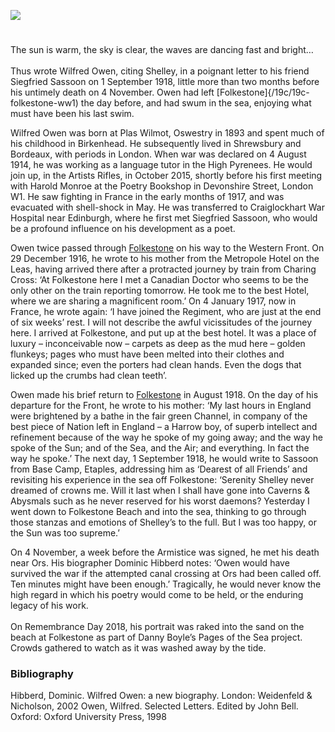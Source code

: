<a href="https://juncture-digital.org"><img src="https://juncture-digital.org/images/ve-button.png"></a>
<param ve-config title="Wilfred Owen" author="xxx" layout="vtl" banner="xxx" attribution="Manna Oast, Oast Court, Yalding, Kent by Oast House Archive" license="CC BY-SA 2.0">

<param ve-entity eid=“Q2051722” aliases=“Yalding”>

#

The sun is warm, the sky is clear, the waves are dancing fast and bright…
<br><br>
Thus wrote Wilfred Owen, citing Shelley, in a poignant letter to his friend Siegfried Sassoon on 1 September 1918, little more than two months before his untimely death on 4 November. Owen had left [Folkestone]{/19c/19c-folkestone-ww1) the day before, and had swum in the sea, enjoying what must have been his last swim.

Wilfred Owen was born at Plas Wilmot, Oswestry in 1893 and spent much of his childhood in Birkenhead. He subsequently lived in Shrewsbury and Bordeaux, with periods in London. When war was declared on 4 August 1914, he was working as a language tutor in the High Pyrenees. He would join up, in the Artists Rifles, in October 2015, shortly before his first meeting with Harold Monroe at the Poetry Bookshop in Devonshire Street, London W1. He saw fighting in France in the early months of 1917, and was evacuated with shell-shock in May. He was transferred to Craiglockhart War Hospital near Edinburgh, where he first met Siegfried Sassoon, who would be a profound influence on his development as a poet.
<param ve image url="https://upload.wikimedia.org/wikipedia/commons/e/ea/Wilfred_Owen.png" label="Portrait of Wilfred Owen, found in a collection of his poems from 1920" attribution="Unknown author, Public domain, via Wikimedia Commons">

Owen twice passed through [Folkestone](/19c/19c-folkestone-ww1) on his way to the Western Front. On 29 December 1916, he wrote to his mother from the Metropole Hotel on the Leas, having arrived there after a protracted journey by train from Charing Cross: ‘At Folkestone here I met a Canadian Doctor who seems to be the only other on the train reporting tomorrow. He took me to the best Hotel, where we are sharing a magnificent room.’ On 4 January 1917, now in France, he wrote again: ‘I have joined the Regiment, who are just at the end of six weeks’ rest. I will not describe the awful vicissitudes of the journey here. I arrived at Folkestone, and put up at the best hotel. It was a place of luxury – inconceivable now – carpets as deep as the mud here – golden flunkeys; pages who must have been melted into their clothes and expanded since; even the porters had clean hands. Even the dogs that licked up the crumbs had clean teeth’. 

Owen made his brief return to [Folkestone](/19c/19c-folkestone-ww1) in August 1918. On the day of his departure for the Front, he wrote to his mother: ‘My last hours in England were brightened by a bathe in the fair green Channel, in company of the best piece of Nation left in England – a Harrow boy, of superb intellect and refinement because of the way he spoke of my going away; and the way he spoke of the Sun; and of the Sea, and the Air; and everything. In fact the way he spoke.’ The next day, 1 September 1918, he would write to Sassoon from Base Camp, Etaples, addressing him as ‘Dearest of all Friends’ and revisiting his experience in the sea off Folkestone: ‘Serenity Shelley never dreamed of crowns me. Will it last when I shall have gone into Caverns & Abysmals such as he never reserved for his worst daemons? Yesterday I went down to Folkestone Beach and into the sea, thinking to go through those stanzas and emotions of Shelley’s to the full. But I was too happy, or the Sun was too supreme.’

On 4 November, a week before the Armistice was signed, he met his death near Ors. His biographer Dominic Hibberd notes: ‘Owen would have survived the war if the attempted canal crossing at Ors had been called off. Ten minutes might have been enough.’ Tragically, he would never know the high regard in which his poetry would come to be held, or the enduring legacy of his work.
<br><br>
On Remembrance Day 2018, his portrait was raked into the sand on the beach at Folkestone as part of Danny Boyle’s Pages of the Sea project. Crowds gathered to watch as it was washed away by the tide.

### Bibliography
Hibberd, Dominic. Wilfred Owen: a new biography. London: Weidenfeld & Nicholson, 2002
Owen, Wilfred. Selected Letters. Edited by John Bell. Oxford: Oxford University Press, 1998
